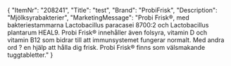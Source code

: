 {
  "ItemNr": "208241",
  "Title": "test",
  "Brand": "ProbiFrisk",
  "Description": "Mjölksyrabakterier",
  "MarketingMessage": "Probi Frisk®, med bakteriestammarna Lactobacillus paracasei 8700:2 och Lactobacillus plantarum HEAL9. Probi Frisk® innehåller även folsyra, vitamin D och vitamin B12 som bidrar till att immunsystemet fungerar normalt. Med andra ord ? en hjälp att hålla dig frisk. Probi Frisk® finns som välsmakande tuggtabletter."
}